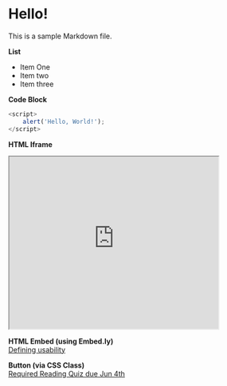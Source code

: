 # Hello!

This is a sample Markdown file.

**List**
- Item One
- Item two
- Item three

**Code Block**  
```javascript
<script>
    alert('Hello, World!');
</script>
```

**HTML Iframe**  
<div class="video-container-16by9"><iframe width="420" height="345" src="https://www.youtube.com/embed/tgbNymZ7vqY">
</iframe></div>

**HTML Embed (using Embed.ly)**  
<a class="embedly-card" data-card-controls="0" data-card-align="left" href="https://blog.prototypr.io/defining-usability-e7bf42e8abd0">Defining usability</a>

**Button (via CSS Class)**  
[Required Reading Quiz due Jun 4th](https://canvas.sfu.ca/courses/44038/quizzes/166553 ':class=button')
